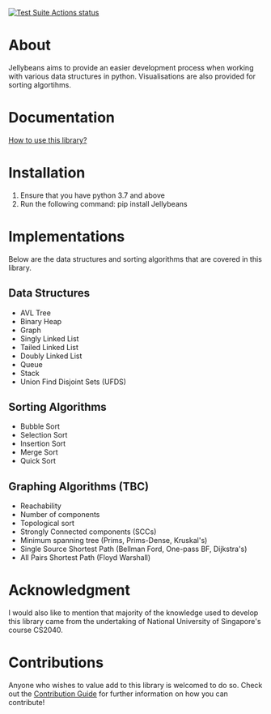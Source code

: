 [![Test Suite Actions status](https://github.com/Jcheez/Jellybeans/workflows/Tests/badge.svg)](https://github.com/Jcheez/Jellybeans/actions)

# About

Jellybeans aims to provide an easier development process when working with various data structures in python. Visualisations are also provided for sorting algortihms.

# Documentation
[How to use this library?]()

# Installation

1. Ensure that you have python 3.7 and above
2. Run the following command: pip install Jellybeans

# Implementations

Below are the data structures and sorting algorithms that are covered in this library.

## Data Structures

- AVL Tree
- Binary Heap
- Graph
- Singly Linked List
- Tailed Linked List
- Doubly Linked List
- Queue
- Stack
- Union Find Disjoint Sets (UFDS)

## Sorting Algorithms

- Bubble Sort
- Selection Sort
- Insertion Sort
- Merge Sort
- Quick Sort

## Graphing Algorithms (TBC)

- Reachability
- Number of components
- Topological sort
- Strongly Connected components (SCCs)
- Minimum spanning tree (Prims, Prims-Dense, Kruskal's)
- Single Source Shortest Path (Bellman Ford, One-pass BF, Dijkstra's)
- All Pairs Shortest Path (Floyd Warshall)

# Acknowledgment

I would also like to mention that majority of the knowledge used to develop this library came from the undertaking of National University of Singapore's course CS2040.

# Contributions

Anyone who wishes to value add to this library is welcomed to do so. Check out the [Contribution Guide](https://github.com/Jcheez/Jellybeans/blob/main/CONTRIBUTING.md) for further information on how you can contribute!